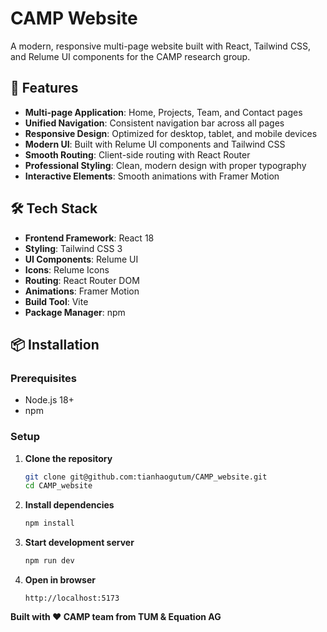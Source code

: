 # CAMP Website

A modern, responsive multi-page website built with React, Tailwind CSS, and Relume UI components for the CAMP research group.

## 🌟 Features

- **Multi-page Application**: Home, Projects, Team, and Contact pages
- **Unified Navigation**: Consistent navigation bar across all pages
- **Responsive Design**: Optimized for desktop, tablet, and mobile devices
- **Modern UI**: Built with Relume UI components and Tailwind CSS
- **Smooth Routing**: Client-side routing with React Router
- **Professional Styling**: Clean, modern design with proper typography
- **Interactive Elements**: Smooth animations with Framer Motion

## 🛠 Tech Stack

- **Frontend Framework**: React 18
- **Styling**: Tailwind CSS 3
- **UI Components**: Relume UI
- **Icons**: Relume Icons
- **Routing**: React Router DOM
- **Animations**: Framer Motion
- **Build Tool**: Vite
- **Package Manager**: npm

## 📦 Installation

### Prerequisites
- Node.js 18+ 
- npm

### Setup

1. **Clone the repository**
   ```bash
   git clone git@github.com:tianhaogutum/CAMP_website.git
   cd CAMP_website
   ```

2. **Install dependencies**
   ```bash
   npm install
   ```

3. **Start development server**
   ```bash
   npm run dev
   ```

4. **Open in browser**
   ```
   http://localhost:5173
   ```
   
**Built with ❤️ CAMP team from TUM & Equation AG**
